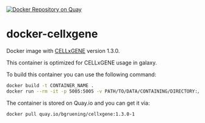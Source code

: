 [![Docker Repository on Quay](https://quay.io/repository/bgruening/cellxgene/status "Docker Repository on Quay")](https://quay.io/repository/bgruening/cellxgene)

# docker-cellxgene

Docker image with [CELLxGENE](https://cellxgene.cziscience.com/) version 1.3.0.

This container is optimized for CELLxGENE usage in galaxy.

To build this container you can use the following command:

```bash
docker build -t CONTAINER_NAME .
docker run --rm -it -p 5005:5005 -v PATH/TO/DATA/CONTAINING/DIRECTORY:/data CONTAINER_NAME cellxgene launch /data/FILE.h5ad --host 0.0.0.0 --port 5005
```

The container is stored on Quay.io and you can get it via:

```bash
docker pull quay.io/bgruening/cellxgene:1.3.0-1
```
